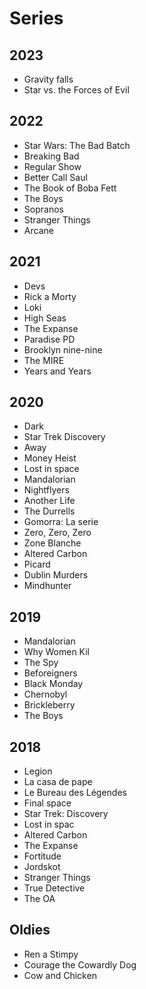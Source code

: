 # Series

## 2023

* Gravity falls
* Star vs. the Forces of Evil

## 2022

* Star Wars: The Bad Batch
* Breaking Bad
* Regular Show
* Better Call Saul
* The Book of Boba Fett
* The Boys
* Sopranos
* Stranger Things
* Arcane

## 2021

* Devs
* Rick a Morty
* Loki
* High Seas
* The Expanse
* Paradise PD
* Brooklyn nine-nine
* The MIRE
* Years and Years

## 2020

* Dark
* Star Trek Discovery
* Away
* Money Heist
* Lost in space
* Mandalorian
* Nightflyers
* Another Life
* The Durrells
* Gomorra: La serie
* Zero, Zero, Zero
* Zone Blanche
* Altered Carbon
* Picard
* Dublin Murders
* Mindhunter

## 2019

* Mandalorian
* Why Women Kil
* The Spy
* Beforeigners
* Black Monday
* Chernobyl
* Brickleberry
* The Boys

## 2018

* Legion
* La casa de pape
* Le Bureau des Légendes
* Final space
* Star Trek: Discovery
* Lost in spac
* Altered Carbon
* The Expanse
* Fortitude
* Jordskot
* Stranger Things
* True Detective
* The OA

## Oldies

* Ren a Stimpy
* Courage the Cowardly Dog
* Cow and Chicken